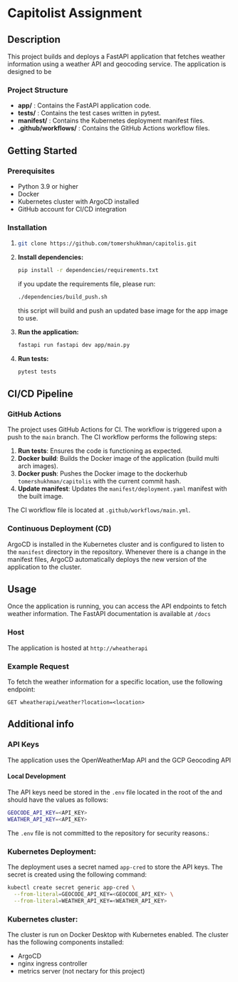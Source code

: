 
# Capitolist Assignment

## Description
This project builds and deploys a FastAPI application that fetches weather information using a weather API and geocoding service. The application is designed to be 

### Project Structure
- **app/** : Contains the FastAPI application code.
- **tests/** : Contains the test cases written in pytest.
- **manifest/** : Contains the Kubernetes deployment manifest files.
- **.github/workflows/** : Contains the GitHub Actions workflow files.

## Getting Started

### Prerequisites
- Python 3.9 or higher
- Docker
- Kubernetes cluster with ArgoCD installed
- GitHub account for CI/CD integration

### Installation

1. ```bash 
   git clone https://github.com/tomershukhman/capitolis.git
   ```
  
  

2. **Install dependencies:**
   ```bash
   pip install -r dependencies/requirements.txt
   ```
    if you update the requirements file, please run:
   ```bash
   ./dependencies/build_push.sh
   ```
   this script will build and push an updated base image for the app image to use.

3. **Run the application:**
    ```bash
    fastapi run fastapi dev app/main.py 
   ```

4. **Run tests:**
   ```bash
   pytest tests
   ```

## CI/CD Pipeline

### GitHub Actions
The project uses GitHub Actions for CI. The workflow is triggered upon a push to the `main` branch. The CI workflow performs the following steps:

1. **Run tests**: Ensures the code is functioning as expected.
2. **Docker build**: Builds the Docker image of the application (build multi arch images).
3. **Docker push**: Pushes the Docker image to the dockerhub `tomershukhman/capitolis` with the current commit hash.
4. **Update manifest**: Updates the `manifest/deployment.yaml` manifest with the built image.

The CI workflow file is located at `.github/workflows/main.yml`.

### Continuous Deployment (CD)
ArgoCD is installed in the Kubernetes cluster and is configured to listen to the `manifest` directory in the repository. Whenever there is a change in the manifest files, ArgoCD automatically deploys the new version of the application to the cluster.

## Usage

Once the application is running, you can access the API endpoints to fetch weather information. The FastAPI documentation is available at `/docs`

### Host
The application is hosted at `http://wheatherapi`

### Example Request
To fetch the weather information for a specific location, use the following endpoint:

```http
GET wheatherapi/weather?location=<location>
```

## Additional info

### API Keys
The application uses the OpenWeatherMap API and the GCP Geocoding API
#### Local Development
 The API keys need be stored in the `.env` file located in the root of the
 and should have the values as follows:
 ```bash
GEOCODE_API_KEY=<API_KEY>
WEATHER_API_KEY=<API_KEY>
 ```
 
The `.env` file is not committed to the repository for security reasons.:

### Kubernetes Deployment:
The deployment uses a secret named ```app-cred``` to store the API keys. The secret is created using the following command:

```bash
kubectl create secret generic app-cred \
  --from-literal=GEOCODE_API_KEY=<GEOCODE_API_KEY> \
  --from-literal=WEATHER_API_KEY=<WEATHER_API_KEY>
```

### Kubernetes cluster:
The cluster is run on Docker Desktop with Kubernetes enabled.
The cluster has the following components installed:
- ArgoCD
- nginx ingress controller
- metrics server (not nectary for this project)


